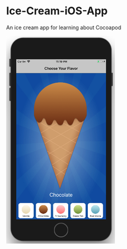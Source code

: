 # Ice-Cream-iOS-App
An ice cream app for learning about Cocoapod

![Icecream app screenshot](/images/screen_shot.png?raw=true "Optional Title")
